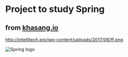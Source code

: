 # Project to study Spring
## from [khasang.io](https://khasang.io/ "Сайт Khasang")

http://intellitech.pro/wp-content/uploads/2017/06/ff.png

![Spring logo](http://intellitech.pro/wp-content/uploads/2017/06/ff.png "Spring logo")

